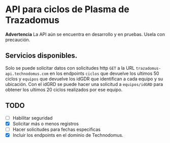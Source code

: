 # API para ciclos de Plasma de Trazadomus

**Advertencia** La API aún se encuentra en desarrollo y en pruebas. Usela con precaución.

## Servicios disponibles.

Solo se puede solicitar datos con solicitudes http `GET` a la URL `trazadomus-api.technodomus.com` en los endpoints `ciclos` que devuelve los ultimos 50 ciclos y `equipos` que devuelve los idGDR que identifican a cada equipo y su ubicación. Con el idGRD se puede hacer una solicitud a `equipos/idGRD` para obtener los ultimos 20 ciclos realizados por ese equipo.

## TODO
- [ ] Habilitar seguridad
- [x] Solicitar más o menos registros
- [ ] Hacer solicitudes para fechas especificas
- [x] Incluir los endpoints en el dominio de Technodomus.
